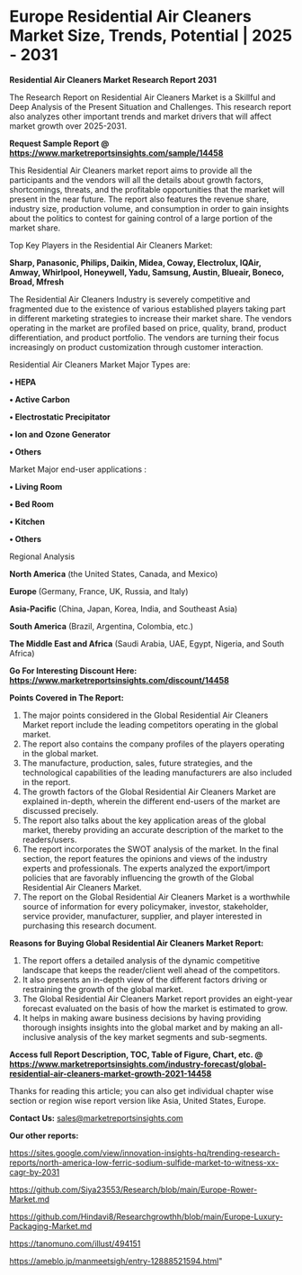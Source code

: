 # Europe Residential Air Cleaners Market Size, Trends, Potential | 2025 - 2031

<strong>Residential Air Cleaners Market Research Report 2031</strong>

The Research Report on Residential Air Cleaners Market is a Skillful and Deep Analysis of the Present Situation and Challenges. This research report also analyzes other important trends and market drivers that will affect market growth over 2025-2031.

<strong>Request Sample Report @ <a href=https://www.marketreportsinsights.com/sample/14458>https://www.marketreportsinsights.com/sample/14458</a></strong>

This Residential Air Cleaners market report aims to provide all the participants and the vendors will all the details about growth factors, shortcomings, threats, and the profitable opportunities that the market will present in the near future. The report also features the revenue share, industry size, production volume, and consumption in order to gain insights about the politics to contest for gaining control of a large portion of the market share.

Top Key Players in the Residential Air Cleaners Market:

<strong>Sharp, Panasonic, Philips, Daikin, Midea, Coway, Electrolux, IQAir, Amway, Whirlpool, Honeywell, Yadu, Samsung, Austin, Blueair, Boneco, Broad, Mfresh</strong>

The Residential Air Cleaners Industry is severely competitive and fragmented due to the existence of various established players taking part in different marketing strategies to increase their market share. The vendors operating in the market are profiled based on price, quality, brand, product differentiation, and product portfolio. The vendors are turning their focus increasingly on product customization through customer interaction.

Residential Air Cleaners Market Major Types are:

<strong>• HEPA

• Active Carbon

• Electrostatic Precipitator

• Ion and Ozone Generator

• Others</strong>

Market Major end-user applications :

<strong>• Living Room

• Bed Room

• Kitchen

• Others</strong>

Regional Analysis

</u><strong><b>North America</b></strong> (the United States, Canada, and Mexico)

<strong><b>Europe </b></strong>(Germany, France, UK, Russia, and Italy)

<strong><b>Asia-Pacific</b></strong> (China, Japan, Korea, India, and Southeast Asia)

<strong><b>South America</b></strong> (Brazil, Argentina, Colombia, etc.)

<strong><b>The Middle East and Africa</b></strong> (Saudi Arabia, UAE, Egypt, Nigeria, and South Africa)

<strong>Go For Interesting Discount Here: <a href=https://www.marketreportsinsights.com/discount/14458>https://www.marketreportsinsights.com/discount/14458</a></strong>

<strong>Points Covered in The Report:</strong>
<ol>
  <li>The major points considered in the Global Residential Air Cleaners Market report include the leading competitors operating in the global market.</li>
  <li>The report also contains the company profiles of the players operating in the global market.</li>
  <li>The manufacture, production, sales, future strategies, and the technological capabilities of the leading manufacturers are also included in the report.</li>
  <li>The growth factors of the Global Residential Air Cleaners Market are explained in-depth, wherein the different end-users of the market are discussed precisely.</li>
  <li>The report also talks about the key application areas of the global market, thereby providing an accurate description of the market to the readers/users.</li>
  <li>The report incorporates the SWOT analysis of the market. In the final section, the report features the opinions and views of the industry experts and professionals. The experts analyzed the export/import policies that are favorably influencing the growth of the Global Residential Air Cleaners Market.</li>
  <li>The report on the Global Residential Air Cleaners Market is a worthwhile source of information for every policymaker, investor, stakeholder, service provider, manufacturer, supplier, and player interested in purchasing this research document.</li>
</ol>
<strong>Reasons for Buying Global Residential Air Cleaners Market Report:</strong>

<ol>
  <li>The report offers a detailed analysis of the dynamic competitive landscape that keeps the reader/client well ahead of the competitors.</li>
  <li>It also presents an in-depth view of the different factors driving or restraining the growth of the global market.</li>
  <li>The Global Residential Air Cleaners Market report provides an eight-year forecast evaluated on the basis of how the market is estimated to grow.</li>
  <li>It helps in making aware business decisions by having providing thorough insights insights into the global market and by making an all-inclusive analysis of the key market segments and sub-segments.</li>
</ol>
<strong>Access full Report Description, TOC, Table of Figure, Chart, etc. @ <a href=https://www.marketreportsinsights.com/industry-forecast/global-residential-air-cleaners-market-growth-2021-14458>https://www.marketreportsinsights.com/industry-forecast/global-residential-air-cleaners-market-growth-2021-14458</a></strong>


Thanks for reading this article; you can also get individual chapter wise section or region wise report version like Asia, United States, Europe.

<strong>Contact Us:</strong>
sales@marketreportsinsights.com

<strong>Our other reports:</strong>

<a href=https://sites.google.com/view/innovation-insights-hq/trending-research-reports/north-america-low-ferric-sodium-sulfide-market-to-witness-xx-cagr-by-2031>https://sites.google.com/view/innovation-insights-hq/trending-research-reports/north-america-low-ferric-sodium-sulfide-market-to-witness-xx-cagr-by-2031</a>

<a href=https://github.com/Siya23553/Research/blob/main/Europe-Rower-Market.md>https://github.com/Siya23553/Research/blob/main/Europe-Rower-Market.md</a>

<a href=https://github.com/Hindavi8/Researchgrowthh/blob/main/Europe-Luxury-Packaging-Market.md>https://github.com/Hindavi8/Researchgrowthh/blob/main/Europe-Luxury-Packaging-Market.md</a>

<a href=https://tanomuno.com/illust/494151>https://tanomuno.com/illust/494151</a>

<a href=https://ameblo.jp/manmeetsigh/entry-12888521594.html>https://ameblo.jp/manmeetsigh/entry-12888521594.html</a>"
